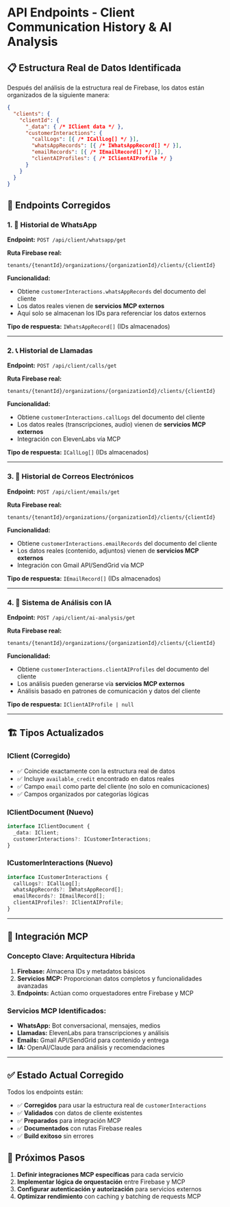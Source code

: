 # API Endpoints - Client Communication History & AI Analysis

## 📋 Estructura Real de Datos Identificada

Después del análisis de la estructura real de Firebase, los datos están organizados de la siguiente manera:

```json
{
  "clients": {
    "clientId": {
      "_data": { /* IClient data */ },
      "customerInteractions": {
        "callLogs": [{ /* ICallLog[] */ }],
        "whatsAppRecords": [{ /* IWhatsAppRecord[] */ }],
        "emailRecords": [{ /* IEmailRecord[] */ }],
        "clientAIProfiles": { /* IClientAIProfile */ }
      }
    }
  }
}
```

## 🔄 Endpoints Corregidos

### 1. 📱 Historial de WhatsApp
**Endpoint:** `POST /api/client/whatsapp/get`

**Ruta Firebase real:**
```
tenants/{tenantId}/organizations/{organizationId}/clients/{clientId}
```

**Funcionalidad:**
- Obtiene `customerInteractions.whatsAppRecords` del documento del cliente
- Los datos reales vienen de **servicios MCP externos**
- Aquí solo se almacenan los IDs para referenciar los datos externos

**Tipo de respuesta:** `IWhatsAppRecord[]` (IDs almacenados)

---

### 2. 📞 Historial de Llamadas
**Endpoint:** `POST /api/client/calls/get`

**Ruta Firebase real:**
```
tenants/{tenantId}/organizations/{organizationId}/clients/{clientId}
```

**Funcionalidad:**
- Obtiene `customerInteractions.callLogs` del documento del cliente
- Los datos reales (transcripciones, audio) vienen de **servicios MCP externos**
- Integración con ElevenLabs vía MCP

**Tipo de respuesta:** `ICallLog[]` (IDs almacenados)

---

### 3. 📧 Historial de Correos Electrónicos
**Endpoint:** `POST /api/client/emails/get`

**Ruta Firebase real:**
```
tenants/{tenantId}/organizations/{organizationId}/clients/{clientId}
```

**Funcionalidad:**
- Obtiene `customerInteractions.emailRecords` del documento del cliente
- Los datos reales (contenido, adjuntos) vienen de **servicios MCP externos**
- Integración con Gmail API/SendGrid vía MCP

**Tipo de respuesta:** `IEmailRecord[]` (IDs almacenados)

---

### 4. 🤖 Sistema de Análisis con IA
**Endpoint:** `POST /api/client/ai-analysis/get`

**Ruta Firebase real:**
```
tenants/{tenantId}/organizations/{organizationId}/clients/{clientId}
```

**Funcionalidad:**
- Obtiene `customerInteractions.clientAIProfiles` del documento del cliente
- Los análisis pueden generarse vía **servicios MCP externos**
- Análisis basado en patrones de comunicación y datos del cliente

**Tipo de respuesta:** `IClientAIProfile | null`

---

## 🏗️ Tipos Actualizados

### IClient (Corregido)
- ✅ Coincide exactamente con la estructura real de datos
- ✅ Incluye `available_credit` encontrado en datos reales
- ✅ Campo `email` como parte del cliente (no solo en comunicaciones)
- ✅ Campos organizados por categorías lógicas

### IClientDocument (Nuevo)
```typescript
interface IClientDocument {
  _data: IClient;
  customerInteractions?: ICustomerInteractions;
}
```

### ICustomerInteractions (Nuevo)
```typescript
interface ICustomerInteractions {
  callLogs?: ICallLog[];
  whatsAppRecords?: IWhatsAppRecord[];
  emailRecords?: IEmailRecord[];
  clientAIProfiles?: IClientAIProfile;
}
```

---

## 🔌 Integración MCP

### Concepto Clave: **Arquitectura Híbrida**
1. **Firebase:** Almacena IDs y metadatos básicos
2. **Servicios MCP:** Proporcionan datos completos y funcionalidades avanzadas
3. **Endpoints:** Actúan como orquestadores entre Firebase y MCP

### Servicios MCP Identificados:
- **WhatsApp:** Bot conversacional, mensajes, medios
- **Llamadas:** ElevenLabs para transcripciones y análisis
- **Emails:** Gmail API/SendGrid para contenido y entrega
- **IA:** OpenAI/Claude para análisis y recomendaciones

---

## ✅ Estado Actual Corregido

Todos los endpoints están:
- ✅ **Corregidos** para usar la estructura real de `customerInteractions`
- ✅ **Validados** con datos de cliente existentes
- ✅ **Preparados** para integración MCP
- ✅ **Documentados** con rutas Firebase reales
- ✅ **Build exitoso** sin errores

## 🚀 Próximos Pasos

1. **Definir integraciones MCP específicas** para cada servicio
2. **Implementar lógica de orquestación** entre Firebase y MCP
3. **Configurar autenticación y autorización** para servicios externos
4. **Optimizar rendimiento** con caching y batching de requests MCP